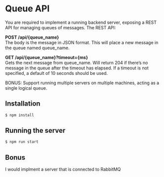 # Queue API
You are required to implement a running backend server, exposing a REST API for managing queues of messages.
The REST API:

<b> POST /api/{queue_name} </b> <br>
The body is the message in JSON format. 
This will place a new message in the queue named queue_name.


<b> GET /api/{queue_name}?timeout={ms} </b> <br>
Gets the next message from queue_name.
Will return 204 if there’s no message in the queue after the timeout has elapsed.
If a timeout is not specified, a default of 10 seconds should be used.

BONUS: Support running multiple servers on multiple machines, acting as a single logical queue.

## Installation

```bash
$ npm install
```

## Running the server

```bash
$ npm run start
```

## Bonus
I would implment a server that is connected to RabbitMQ

